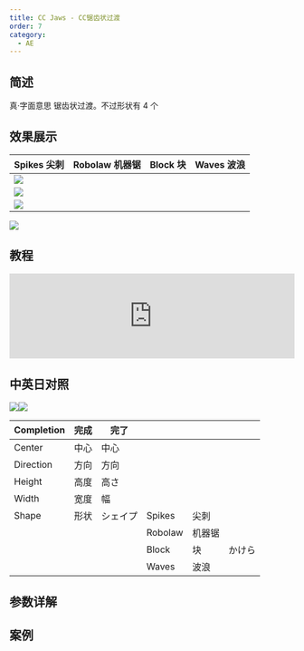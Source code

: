 ```yaml
---
title: CC Jaws - CC锯齿状过渡
order: 7
category:
  - AE
---
```


## 简述

真·字面意思 锯齿状过渡。不过形状有 4 个

## 效果展示

| Spikes 尖刺                                     | Robolaw 机器锯 | Block 块 | Waves 波浪 |
| ----------------------------------------------- | -------------- | -------- | ---------- |
| ![](https://cdn.yuelili.com/20220103202007.png) |
| ![](https://cdn.yuelili.com/20220103201956.png) |
| ![](https://cdn.yuelili.com/20220103201943.png) |

![](https://cdn.yuelili.com/20220103201926.png)

## 教程

<iframe src="https://player.bilibili.com/player.html?bvid=BV1e34y1X7Vj&page=62&high_quality=1" width="100%" allowfullscreen="allowfullscreen" frameborder="0"></iframe>

## 中英日对照

![](https://mir.yuelili.com/wp-content/uploads/user/AE/effects/AE-Effects-Transition-CC_Jaws.png)![](https://mir.yuelili.com/wp-content/uploads/user/AE/effects/AE-Effects-Transition-CC_Jaws_cn.png)

| Completion | 完成 | 完了     |         |        |        |
| ---------- | ---- | -------- | ------- | ------ | ------ |
| Center     | 中心 | 中心     |         |        |        |
| Direction  | 方向 | 方向     |         |        |        |
| Height     | 高度 | 高さ     |         |        |        |
| Width      | 宽度 | 幅       |         |        |        |
| Shape      | 形状 | シェイプ | Spikes  | 尖刺   |        |
|            |      |          | Robolaw | 机器锯 |        |
|            |      |          | Block   | 块     | かけら |
|            |      |          | Waves   | 波浪   |        |

## 参数详解

## 案例
